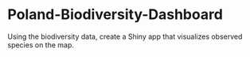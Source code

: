# Poland-Biodiversity-Dashboard
Using the biodiversity data, create a Shiny app that visualizes observed species on the map.
